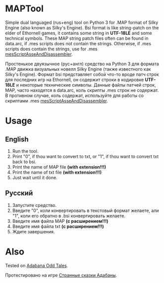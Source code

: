 # MAPTool
Simple dual languaged (rus+eng) tool on Python 3 for .MAP format of Silky Engine (also known as Silky's Engine).
Bsi format is like string-patch on the elder of Ethornell games, it contains some string in **UTF-18LE** and some technical symbols.
These MAP string patch files often can be found in data.arc, if .mes scripts does not contain the strings. Otherwise, if .mes scripts does contain the strings, use for .mes [mesScriptAsseAndDisassembler](https://github.com/TesterTesterov/mesScriptAsseAndDisassembler).

Простенькое двуязычное (рус+англ) средство на Python 3 для формата .MAP движка визуальных новелл Silky Engine (также известного как Silky's Engine).
Формат bsi представляет собой что-то вроде патч строк для последних игр на Ethornell, он содержит строки в кодировке **UTF-18LE** и некоторые технические символы.
Данные файлы патчей строк, MAP, часто находятся в data.arc, коль скрипты .mes строк не содержат. В противном случае, коль содержат, используйте для работы со скриптами .mes [mesScriptAsseAndDisassembler](https://github.com/TesterTesterov/mesScriptAsseAndDisassembler).

# Usage

## English
1. Run the tool.
2. Print "0", if thou want to convert to txt, or "1", if thou want to convert txt back to bsi.
3. Print the name of MAP file **(with extension!!!)**
4. Print the name of txt file **(with extension!!!)**
5. Just wait until it done.

## Русский
1. Запустите средство.
2. Введите "0", коли конвертировать в текстовый формат желаете, али "1", коли его обратно в .bsi конвертировать желаете.
3. Введите имя файла MAP **(с расширением!!!)**
4. Введите имя файла txt **(с расширением!!!)**
5. Ждите завершения.

# Also

Tested on [Adabana Odd Tales](https://vndb.org/v27457).

Протестировано на игре [Странные сказки Адабаны](https://vndb.org/v27457).

